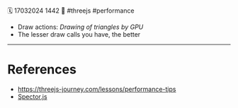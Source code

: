 🗓️ 17032024 1442
📎 #threejs #performance

- Draw actions: _Drawing of triangles by GPU_
- The lesser draw calls you have, the better

---

# References

- https://threejs-journey.com/lessons/performance-tips
- [Spector.js](https://chrome.google.com/webstore/detail/spectorjs/denbgaamihkadbghdceggmchnflmhpmk)
